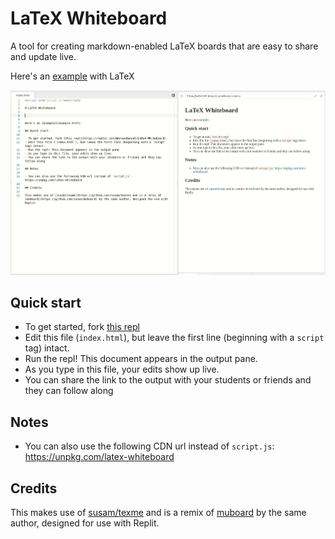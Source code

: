 # LaTeX Whiteboard

A tool for creating markdown-enabled LaTeX boards that are easy to share and update live.

Here's an [example](https://latex-whiteboard.arnavbansal.repl.co/example.html) with LaTeX

![](latexboard.gif)

## Quick start

- To get started, fork [this repl](https://replit.com/@ArnavBansal/LaTeX-Whiteboard)
- Edit this file (`index.html`), but leave the first line (beginning with a `script` tag) intact.
- Run the repl! This document appears in the output pane.
- As you type in this file, your edits show up live.
- You can share the link to the output with your students or friends and they can follow along

## Notes

- You can also use the following CDN url instead of `script.js`: https://unpkg.com/latex-whiteboard

## Credits

This makes use of [susam/texme](https://github.com/susam/texme) and is a remix of [muboard](https://github.com/susam/muboard) by the same author, designed for use with Replit.